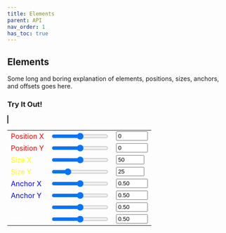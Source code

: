 ```yaml
---
title: Elements
parent: API
nav_order: 1
has_toc: true
---
```


## Elements

Some long and boring explanation of elements, positions, sizes, anchors, and offsets goes here.

### Try It Out!

<canvas id="canvas" width="512" height="288" style="border:1px solid"></canvas>

<div id="tryit"><table cellpadding="0" cellspacing="0"><tr>
<td><label style="color:red;">Position X</label></td>
<td><input type="range" id="posx1" min="-512" max="512" value="0" oninput="sync(this,'posx2')" /></td>
<td><input type="number" id="posx2" min="-512" max="512" value="0" oninput="sync(this,'posx1')" /></td>
</tr><tr>
<td><label style="color:red;">Position Y</label></td>
<td><input type="range" id="posy1" min="-288" max="288" value="0" oninput="sync(this,'posy2')" /></td>
<td><input type="number" id="posy2" min="-288" max="288" value="0" oninput="sync(this,'posy1')" /></td>
</tr><tr>
<td><label style="color:yellow;">Size X</label></td>
<td><input type="range" id="sizex1" min="0" max="100" value="50" oninput="sync(this,'sizex2')" /></td>
<td><input type="number" id="sizex2" min="0" max="100" value="50" oninput="sync(this,'sizex1')" /></td>
</tr><tr>
<td><label style="color:yellow;">Size Y</label></td>
<td><input type="range" id="sizey1" min="0" max="100" value="25" oninput="sync(this,'sizey2')" /></td>
<td><input type="number" id="sizey2" min="0" max="100" value="25" oninput="sync(this,'sizey1')" /></td>
</tr><tr>
<td><label style="color:blue;">Anchor X</label></td>
<td><input type="range" id="anchorx1" min="0" max="1" value="0.5" step="0.01" oninput="sync(this,'anchorx2',2)" /></td>
<td><input type="number" id="anchorx2" min="0" max="1" value="0.50" step="0.01" oninput="sync(this,'anchorx1',2)" /></td>
</tr><tr>
<td><label style="color:blue;">Anchor Y</label></td>
<td><input type="range" id="anchory1" min="0" max="1" value="0.5" step="0.01" oninput="sync(this,'anchory2',2)" /></td>
<td><input type="number" id="anchory2" min="0" max="1" value="0.50" step="0.01" oninput="sync(this,'anchory1',2)" /></td>
</tr><tr>
<td><label style="color:white;">Offset X</label></td>
<td><input type="range" id="offsetx1" min="0" max="1" value="0.5" step="0.01" oninput="sync(this,'offsetx2',2)" /></td>
<td><input type="number" id="offsetx2" min="0" max="1" value="0.50" step="0.01" oninput="sync(this,'offsetx1',2)" /></td>
</tr><tr>
<td><label style="color:white;">Offset Y</label></td>
<td><input type="range" id="offsety1" min="0" max="1" value="0.5" step="0.01" oninput="sync(this,'offsety2',2);" /></td>
<td><input type="number" id="offsety2" min="0" max="1" value="0.50" step="0.01" oninput="sync(this,'offsety1,2');"  /></td>
</tr></table></div>

<script type="text/javascript">
const width = 512;
const height = 288;
function sync(input, output, x = 0) {
  let out = document.getElementById(output);
  out.value = parseFloat(input.value).toFixed(x);
  draw();
}
function draw() {
  let posx = Number.parseInt(document.getElementById("posx1").value);
  let posy = Number.parseInt(document.getElementById("posy1").value);
  let sizex = Number.parseInt(document.getElementById("sizex1").value);
  let sizey = Number.parseInt(document.getElementById("sizey1").value);
  let anchorx = Number.parseFloat(document.getElementById("anchorx1").value);
  let anchory = Number.parseFloat(document.getElementById("anchory1").value);
  let offsetx = Number.parseFloat(document.getElementById("offsetx1").value);
  let offsety = Number.parseFloat(document.getElementById("offsety1").value);
  let ax = width * anchorx;
  let ay = height * anchory;
  const canvas = document.getElementById("canvas");
  const ctx = canvas.getContext("2d");
  ctx.clearRect(0,0,width,height);
  ctx.strokeStyle="red";
  ctx.beginPath();ctx.moveTo(ax+posx,0);ctx.lineTo(ax+posx,height);ctx.stroke();
  ctx.beginPath();ctx.moveTo(0,ay+posy);ctx.lineTo(width,ay+posy);ctx.stroke();
  ctx.strokeStyle="blue";
  ctx.beginPath();ctx.moveTo(ax,0);ctx.lineTo(ax,height);ctx.stroke();
  ctx.beginPath();ctx.moveTo(0,ay);ctx.lineTo(width,ay);ctx.stroke();
  ctx.strokeStyle="#ffff00ff";
  ctx.beginPath();ctx.moveTo(ax+posx,ay+posy);ctx.lineTo(ax,ay);ctx.stroke();
  ctx.strokeStyle="white";
  ctx.fillStyle="#ffff0048";
  ctx.beginPath();ctx.rect(ax+posx-(sizex*offsetx),ay+posy-(sizey*offsety),sizex,sizey);ctx.stroke();ctx.fill();
}
draw();
</script>
